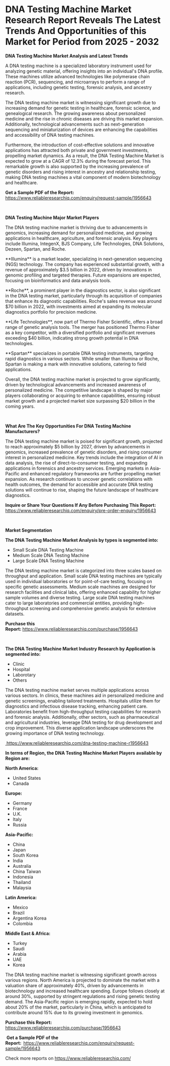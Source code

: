 <p><h1>DNA Testing Machine Market Research Report Reveals The Latest Trends And Opportunities of this Market for Period from 2025 - 2032</h1></p><p><strong>DNA Testing Machine Market Analysis and Latest Trends</strong></p>
<p><p>A DNA testing machine is a specialized laboratory instrument used for analyzing genetic material, offering insights into an individual's DNA profile. These machines utilize advanced technologies like polymerase chain reaction (PCR), sequencing, and microarrays to perform a range of applications, including genetic testing, forensic analysis, and ancestry research.</p><p>The DNA testing machine market is witnessing significant growth due to increasing demand for genetic testing in healthcare, forensic science, and genealogical research. The growing awareness about personalized medicine and the rise in chronic diseases are driving this market expansion. Additionally, technological advancements such as next-generation sequencing and miniaturization of devices are enhancing the capabilities and accessibility of DNA testing machines.</p><p>Furthermore, the introduction of cost-effective solutions and innovative applications has attracted both private and government investments, propelling market dynamics. As a result, the DNA Testing Machine Market is expected to grow at a CAGR of 12.3% during the forecast period. This remarkable growth is also supported by the increasing prevalence of genetic disorders and rising interest in ancestry and relationship testing, making DNA testing machines a vital component of modern biotechnology and healthcare.</p></p>
<p><strong>Get a Sample PDF of the Report:&nbsp;</strong> <a href="https://www.reliableresearchiq.com/enquiry/request-sample/1956643?utm_campaign=2440&utm_medium=2&utm_source=Github&utm_content=ia&utm_term=04032025&utm_id=dna-testing-machine">https://www.reliableresearchiq.com/enquiry/request-sample/1956643</a></p>
<p>&nbsp;</p>
<p><strong>DNA Testing Machine Major Market Players</strong></p>
<p><p>The DNA testing machine market is thriving due to advancements in genomics, increasing demand for personalized medicine, and growing applications in healthcare, agriculture, and forensic analysis. Key players include Illumina, IntegenX, BJS Company, Life Technologies, DNA Solutions, Dezeen, Spartan, and Roche.</p><p>**Illumina** is a market leader, specializing in next-generation sequencing (NGS) technology. The company has experienced substantial growth, with a revenue of approximately $3.5 billion in 2022, driven by innovations in genomic profiling and targeted therapies. Future expansions are expected, focusing on bioinformatics and data analysis tools.</p><p>**Roche**, a prominent player in the diagnostics sector, is also significant in the DNA testing market, particularly through its acquisition of companies that enhance its diagnostic capabilities. Roche's sales revenue was around $70 billion in 2022, with investments aimed at expanding its molecular diagnostics portfolio for precision medicine.</p><p>**Life Technologies**, now part of Thermo Fisher Scientific, offers a broad range of genetic analysis tools. The merger has positioned Thermo Fisher as a key competitor, with a diversified portfolio and significant revenues exceeding $40 billion, indicating strong growth potential in DNA technologies.</p><p>**Spartan** specializes in portable DNA testing instruments, targeting rapid diagnostics in various sectors. While smaller than Illumina or Roche, Spartan is making a mark with innovative solutions, catering to field applications.</p><p>Overall, the DNA testing machine market is projected to grow significantly, driven by technological advancements and increased awareness of personalized medicine. The competitive landscape is shaped by major players collaborating or acquiring to enhance capabilities, ensuring robust market growth and a projected market size surpassing $20 billion in the coming years.</p></p>
<p>&nbsp;</p>
<p><strong>What Are The Key Opportunities For DNA Testing Machine Manufacturers?</strong></p>
<p><p>The DNA testing machine market is poised for significant growth, projected to reach approximately $5 billion by 2027, driven by advancements in genomics, increased prevalence of genetic disorders, and rising consumer interest in personalized medicine. Key trends include the integration of AI in data analysis, the rise of direct-to-consumer testing, and expanding applications in forensics and ancestry services. Emerging markets in Asia-Pacific and enhanced regulatory frameworks are further propelling market expansion. As research continues to uncover genetic correlations with health outcomes, the demand for accessible and accurate DNA testing solutions will continue to rise, shaping the future landscape of healthcare diagnostics.</p></p>
<p><strong>Inquire or Share Your Questions If Any Before Purchasing This Report:</strong> <a href="https://www.reliableresearchiq.com/enquiry/pre-order-enquiry/1956643?utm_campaign=2440&utm_medium=2&utm_source=Github&utm_content=ia&utm_term=04032025&utm_id=dna-testing-machine">https://www.reliableresearchiq.com/enquiry/pre-order-enquiry/1956643</a></p>
<p>&nbsp;</p>
<p><strong>Market Segmentation</strong></p>
<p><strong>The DNA Testing Machine Market Analysis by types is segmented into:</strong></p>
<p><ul><li>Small Scale DNA Testing Machine</li><li>Medium Scale DNA Testing Machine</li><li>Large Scale DNA Testing Machine</li></ul></p>
<p><p>The DNA testing machine market is categorized into three scales based on throughput and application. Small scale DNA testing machines are typically used in individual laboratories or for point-of-care testing, focusing on specific genetic assessments. Medium scale machines are designed for research facilities and clinical labs, offering enhanced capability for higher sample volumes and diverse testing. Large scale DNA testing machines cater to large laboratories and commercial entities, providing high-throughput screening and comprehensive genetic analysis for extensive datasets.</p></p>
<p><strong>Purchase this Report:&nbsp;</strong><a href="https://www.reliableresearchiq.com/purchase/1956643?utm_campaign=2440&utm_medium=2&utm_source=Github&utm_content=ia&utm_term=04032025&utm_id=dna-testing-machine">https://www.reliableresearchiq.com/purchase/1956643</a></p>
<p>&nbsp;</p>
<p><strong>The DNA Testing Machine Market Industry Research by Application is segmented into:</strong></p>
<p><ul><li>Clinic</li><li>Hospital</li><li>Laborotary</li><li>Others</li></ul></p>
<p><p>The DNA testing machine market serves multiple applications across various sectors. In clinics, these machines aid in personalized medicine and genetic screenings, enabling tailored treatments. Hospitals utilize them for diagnostics and infectious disease tracking, enhancing patient care. Laboratories benefit from high-throughput testing capabilities for research and forensic analysis. Additionally, other sectors, such as pharmaceutical and agricultural industries, leverage DNA testing for drug development and crop improvement. This diverse application landscape underscores the growing importance of DNA testing technology.</p></p>
<p><a href="https://www.reliableresearchiq.com/dna-testing-machine-r1956643?utm_campaign=2440&utm_medium=2&utm_source=Github&utm_content=ia&utm_term=04032025&utm_id=dna-testing-machine">&nbsp;https://www.reliableresearchiq.com/dna-testing-machine-r1956643</a></p>
<p><strong>In terms of Region, the DNA Testing Machine Market Players available by Region are:</strong></p>
<p>
    <p> <strong> North America: </strong>
        <ul>
            <li>United States</li>
            <li>Canada</li>
        </ul>
        </p> 
    <p> <strong> Europe: </strong>
        <ul>
            <li>Germany</li>
            <li>France</li>
            <li>U.K.</li>
            <li>Italy</li>
            <li>Russia</li>
        </ul>
        </p> 
    <p> <strong> Asia-Pacific: </strong>
        <ul>
            <li>China</li>
            <li>Japan</li>
            <li>South Korea</li>
            <li>India</li>
            <li>Australia</li>
            <li>China Taiwan</li>
            <li>Indonesia</li>
            <li>Thailand</li>
            <li>Malaysia</li>
        </ul>
        </p> 
    <p> <strong> Latin America: </strong>
        <ul>
            <li>Mexico</li>
            <li>Brazil</li>
            <li>Argentina Korea</li>
            <li>Colombia</li>
        </ul>
        </p> 
    <p> <strong> Middle East & Africa: </strong>
        <ul>
            <li>Turkey</li>
            <li>Saudi</li>
            <li>Arabia</li>
            <li>UAE</li>
            <li>Korea</li>
        </ul>
    </p>
    </p>
<p><p>The DNA testing machine market is witnessing significant growth across various regions. North America is projected to dominate the market with a valuation share of approximately 40%, driven by advancements in biotechnology and increased healthcare spending. Europe follows closely at around 30%, supported by stringent regulations and rising genetic testing demand. The Asia-Pacific region is emerging rapidly, expected to hold about 20% of the market, particularly in China, which is anticipated to contribute around 15% due to its growing investment in genomics.</p></p>
<p><strong>Purchase this Report: </strong><a href="https://www.reliableresearchiq.com/purchase/1956643?utm_campaign=2440&utm_medium=2&utm_source=Github&utm_content=ia&utm_term=04032025&utm_id=dna-testing-machine">https://www.reliableresearchiq.com/purchase/1956643</a></p>
<p>&nbsp;<strong>Get a Sample PDF of the Report:&nbsp;&nbsp;</strong><a href="https://www.reliableresearchiq.com/enquiry/request-sample/1956643?utm_campaign=2440&utm_medium=2&utm_source=Github&utm_content=ia&utm_term=04032025&utm_id=dna-testing-machine">https://www.reliableresearchiq.com/enquiry/request-sample/1956643</a></p>
<p><strong></strong></p>
<p>Check more reports on <a href="https://www.reliableresearchiq.com/?utm_campaign=2440&utm_medium=2&utm_source=Github&utm_content=ia&utm_term=04032025&utm_id=dna-testing-machine">https://www.reliableresearchiq.com/</a></p>
